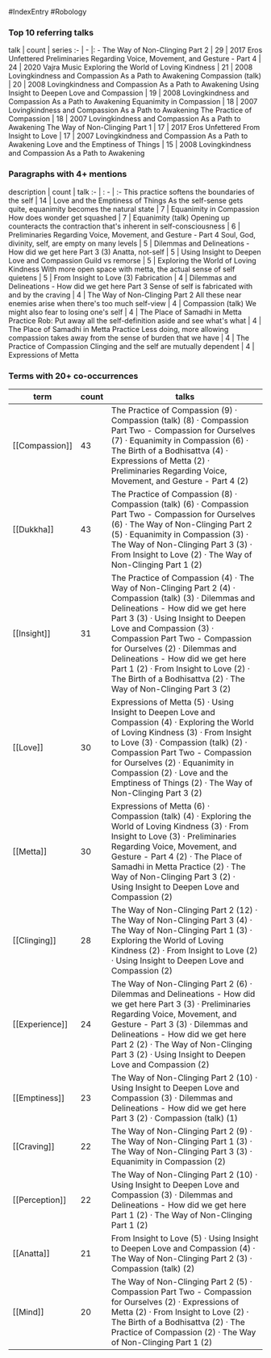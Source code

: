 #IndexEntry #Robology

### Top 10 referring talks
talk | count | series
:- | - |: -
<a data-href="The Way of Non-Clinging Part 2" class="internal-link">The Way of Non-Clinging Part 2</a> | 29 | <a data-href="2017 Eros Unfettered" class="internal-link">2017 Eros Unfettered</a>
<a data-href="Preliminaries Regarding Voice, Movement, and Gesture - Part 4" class="internal-link">Preliminaries Regarding Voice, Movement, and Gesture - Part 4</a> | 24 | <a data-href="2020 Vajra Music" class="internal-link">2020 Vajra Music</a>
<a data-href="Exploring the World of Loving Kindness" class="internal-link">Exploring the World of Loving Kindness</a> | 21 | <a data-href="2008 Lovingkindness and Compassion As a Path to Awakening" class="internal-link">2008 Lovingkindness and Compassion As a Path to Awakening</a>
<a data-href="Compassion (talk)" class="internal-link">Compassion (talk)</a> | 20 | <a data-href="2008 Lovingkindness and Compassion As a Path to Awakening" class="internal-link">2008 Lovingkindness and Compassion As a Path to Awakening</a>
<a data-href="Using Insight to Deepen Love and Compassion" class="internal-link">Using Insight to Deepen Love and Compassion</a> | 19 | <a data-href="2008 Lovingkindness and Compassion As a Path to Awakening" class="internal-link">2008 Lovingkindness and Compassion As a Path to Awakening</a>
<a data-href="Equanimity in Compassion" class="internal-link">Equanimity in Compassion</a> | 18 | <a data-href="2007 Lovingkindness and Compassion As a Path to Awakening" class="internal-link">2007 Lovingkindness and Compassion As a Path to Awakening</a>
<a data-href="The Practice of Compassion" class="internal-link">The Practice of Compassion</a> | 18 | <a data-href="2007 Lovingkindness and Compassion As a Path to Awakening" class="internal-link">2007 Lovingkindness and Compassion As a Path to Awakening</a>
<a data-href="The Way of Non-Clinging Part 1" class="internal-link">The Way of Non-Clinging Part 1</a> | 17 | <a data-href="2017 Eros Unfettered" class="internal-link">2017 Eros Unfettered</a>
<a data-href="From Insight to Love" class="internal-link">From Insight to Love</a> | 17 | <a data-href="2007 Lovingkindness and Compassion As a Path to Awakening" class="internal-link">2007 Lovingkindness and Compassion As a Path to Awakening</a>
<a data-href="Love and the Emptiness of Things" class="internal-link">Love and the Emptiness of Things</a> | 15 | <a data-href="2008 Lovingkindness and Compassion As a Path to Awakening" class="internal-link">2008 Lovingkindness and Compassion As a Path to Awakening</a>

### Paragraphs with 4+ mentions
description | count | talk
:- | : - | :-
<a aria-label-position="top" aria-label="Love and the Emptiness of Things > This practice softens the boundaries of the self" data-href="Love and the Emptiness of Things#This practice softens the boundaries of the self" class="internal-link">This practice softens the boundaries of the self</a> | 14 | <a data-href="Love and the Emptiness of Things" class="internal-link">Love and the Emptiness of Things</a>
<a aria-label-position="top" aria-label="Equanimity in Compassion > As the self-sense gets quite equanimity becomes the natural state" data-href="Equanimity in Compassion#As the self-sense gets quite equanimity becomes the natural state" class="internal-link">As the self-sense gets quite, equanimity becomes the natural state</a> | 7 | <a data-href="Equanimity in Compassion" class="internal-link">Equanimity in Compassion</a>
<a aria-label-position="top" aria-label="Equanimity (talk) > How does wonder get squashed" data-href="Equanimity (talk)#How does wonder get squashed" class="internal-link">How does wonder get squashed</a> | 7 | <a data-href="Equanimity (talk)" class="internal-link">Equanimity (talk)</a>
<a aria-label-position="top" aria-label="Preliminaries Regarding Voice, Movement, and Gesture - Part 4 > Opening up counteracts the contraction thats inherent in self-consciousness" data-href="Preliminaries Regarding Voice, Movement, and Gesture - Part 4#Opening up counteracts the contraction that's inherent in self-consciousness" class="internal-link">Opening up counteracts the contraction that&#x27;s inherent in self-consciousness</a> | 6 | <a data-href="Preliminaries Regarding Voice, Movement, and Gesture - Part 4" class="internal-link">Preliminaries Regarding Voice, Movement, and Gesture - Part 4</a>
<a aria-label-position="top" aria-label="Dilemmas and Delineations - How did we get here Part 3 > Soul God divinity self are empty on many levels" data-href="Dilemmas and Delineations - How did we get here Part 3#Soul God divinity self are empty on many levels" class="internal-link">Soul, God, divinity, self, are empty on many levels</a> | 5 | <a data-href="Dilemmas and Delineations - How did we get here Part 3" class="internal-link">Dilemmas and Delineations - How did we get here Part 3</a>
<a aria-label-position="top" aria-label="Using Insight to Deepen Love and Compassion > 3 Anatta not-self" data-href="Using Insight to Deepen Love and Compassion#3 Anatta not-self" class="internal-link">(3) Anatta, not-self</a> | 5 | <a data-href="Using Insight to Deepen Love and Compassion" class="internal-link">Using Insight to Deepen Love and Compassion</a>
<a aria-label-position="top" aria-label="Exploring the World of Loving Kindness > Guild vs remorse" data-href="Exploring the World of Loving Kindness#Guild vs remorse" class="internal-link">Guild vs remorse</a> | 5 | <a data-href="Exploring the World of Loving Kindness" class="internal-link">Exploring the World of Loving Kindness</a>
<a aria-label-position="top" aria-label="From Insight to Love > With more open space with metta the actual sense of self quietens" data-href="From Insight to Love#With more open space with metta the actual sense of self quietens" class="internal-link">With more open space with metta, the actual sense of self quietens</a> | 5 | <a data-href="From Insight to Love" class="internal-link">From Insight to Love</a>
<a aria-label-position="top" aria-label="Dilemmas and Delineations - How did we get here Part 3 > 3 Fabrication" data-href="Dilemmas and Delineations - How did we get here Part 3#3 Fabrication" class="internal-link">(3) Fabrication</a> | 4 | <a data-href="Dilemmas and Delineations - How did we get here Part 3" class="internal-link">Dilemmas and Delineations - How did we get here Part 3</a>
<a aria-label-position="top" aria-label="The Way of Non-Clinging Part 2 > Sense of self is fabricated with and by the craving" data-href="The Way of Non-Clinging Part 2#Sense of self is fabricated with and by the craving" class="internal-link">Sense of self is fabricated with and by the craving</a> | 4 | <a data-href="The Way of Non-Clinging Part 2" class="internal-link">The Way of Non-Clinging Part 2</a>
<a aria-label-position="top" aria-label="Compassion (talk) > All these near enemies arise when theres too much self-view" data-href="Compassion (talk)#All these near enemies arise when there's too much self-view" class="internal-link">All these near enemies arise when there&#x27;s too much self-view</a> | 4 | <a data-href="Compassion (talk)" class="internal-link">Compassion (talk)</a>
<a aria-label-position="top" aria-label="The Place of Samadhi in Metta Practice > We might also fear to losing ones self" data-href="The Place of Samadhi in Metta Practice#We might also fear to losing one's self" class="internal-link">We might also fear to losing one&#x27;s self</a> | 4 | <a data-href="The Place of Samadhi in Metta Practice" class="internal-link">The Place of Samadhi in Metta Practice</a>
<a aria-label-position="top" aria-label="The Place of Samadhi in Metta Practice > Rob Put away all the self-definition aside and see whats what" data-href="The Place of Samadhi in Metta Practice#Rob Put away all the self-definition aside and see what's what" class="internal-link">Rob: Put away all the self-definition aside and see what&#x27;s what</a> | 4 | <a data-href="The Place of Samadhi in Metta Practice" class="internal-link">The Place of Samadhi in Metta Practice</a>
<a aria-label-position="top" aria-label="The Practice of Compassion > Less doing more allowing compassion takes away from the sense of burden that we have" data-href="The Practice of Compassion#Less doing more allowing compassion takes away from the sense of burden that we have" class="internal-link">Less doing, more allowing compassion takes away from the sense of burden that we have</a> | 4 | <a data-href="The Practice of Compassion" class="internal-link">The Practice of Compassion</a>
<a aria-label-position="top" aria-label="Expressions of Metta > Clinging and the self are mutually dependent" data-href="Expressions of Metta#Clinging and the self are mutually dependent" class="internal-link">Clinging and the self are mutually dependent</a> | 4 | <a data-href="Expressions of Metta" class="internal-link">Expressions of Metta</a>

### Terms with 20+ co-occurrences
term | count | talks
-|-|-
[[Compassion]] | 43 | <span class="counts"><a data-href="The Practice of Compassion" class="internal-link">The Practice of Compassion</a> (9) · <a data-href="Compassion (talk)" class="internal-link">Compassion (talk)</a> (8) · <a data-href="Compassion Part Two - Compassion for Ourselves" class="internal-link">Compassion Part Two - Compassion for Ourselves</a> (7) · <a data-href="Equanimity in Compassion" class="internal-link">Equanimity in Compassion</a> (6) · <a data-href="The Birth of a Bodhisattva" class="internal-link">The Birth of a Bodhisattva</a> (4) · <a data-href="Expressions of Metta" class="internal-link">Expressions of Metta</a> (2) · <a data-href="Preliminaries Regarding Voice, Movement, and Gesture - Part 4" class="internal-link">Preliminaries Regarding Voice, Movement, and Gesture - Part 4</a> (2)</span> 
[[Dukkha]] | 43 | <span class="counts"><a data-href="The Practice of Compassion" class="internal-link">The Practice of Compassion</a> (8) · <a data-href="Compassion (talk)" class="internal-link">Compassion (talk)</a> (6) · <a data-href="Compassion Part Two - Compassion for Ourselves" class="internal-link">Compassion Part Two - Compassion for Ourselves</a> (6) · <a data-href="The Way of Non-Clinging Part 2" class="internal-link">The Way of Non-Clinging Part 2</a> (5) · <a data-href="Equanimity in Compassion" class="internal-link">Equanimity in Compassion</a> (3) · <a data-href="The Way of Non-Clinging Part 3" class="internal-link">The Way of Non-Clinging Part 3</a> (3) · <a data-href="From Insight to Love" class="internal-link">From Insight to Love</a> (2) · <a data-href="The Way of Non-Clinging Part 1" class="internal-link">The Way of Non-Clinging Part 1</a> (2)</span> 
[[Insight]] | 31 | <span class="counts"><a data-href="The Practice of Compassion" class="internal-link">The Practice of Compassion</a> (4) · <a data-href="The Way of Non-Clinging Part 2" class="internal-link">The Way of Non-Clinging Part 2</a> (4) · <a data-href="Compassion (talk)" class="internal-link">Compassion (talk)</a> (3) · <a data-href="Dilemmas and Delineations - How did we get here Part 3" class="internal-link">Dilemmas and Delineations - How did we get here Part 3</a> (3) · <a data-href="Using Insight to Deepen Love and Compassion" class="internal-link">Using Insight to Deepen Love and Compassion</a> (3) · <a data-href="Compassion Part Two - Compassion for Ourselves" class="internal-link">Compassion Part Two - Compassion for Ourselves</a> (2) · <a data-href="Dilemmas and Delineations - How did we get here Part 1" class="internal-link">Dilemmas and Delineations - How did we get here Part 1</a> (2) · <a data-href="From Insight to Love" class="internal-link">From Insight to Love</a> (2) · <a data-href="The Birth of a Bodhisattva" class="internal-link">The Birth of a Bodhisattva</a> (2) · <a data-href="The Way of Non-Clinging Part 3" class="internal-link">The Way of Non-Clinging Part 3</a> (2)</span> 
[[Love]] | 30 | <span class="counts"><a data-href="Expressions of Metta" class="internal-link">Expressions of Metta</a> (5) · <a data-href="Using Insight to Deepen Love and Compassion" class="internal-link">Using Insight to Deepen Love and Compassion</a> (4) · <a data-href="Exploring the World of Loving Kindness" class="internal-link">Exploring the World of Loving Kindness</a> (3) · <a data-href="From Insight to Love" class="internal-link">From Insight to Love</a> (3) · <a data-href="Compassion (talk)" class="internal-link">Compassion (talk)</a> (2) · <a data-href="Compassion Part Two - Compassion for Ourselves" class="internal-link">Compassion Part Two - Compassion for Ourselves</a> (2) · <a data-href="Equanimity in Compassion" class="internal-link">Equanimity in Compassion</a> (2) · <a data-href="Love and the Emptiness of Things" class="internal-link">Love and the Emptiness of Things</a> (2) · <a data-href="The Way of Non-Clinging Part 3" class="internal-link">The Way of Non-Clinging Part 3</a> (2)</span> 
[[Metta]] | 30 | <span class="counts"><a data-href="Expressions of Metta" class="internal-link">Expressions of Metta</a> (6) · <a data-href="Compassion (talk)" class="internal-link">Compassion (talk)</a> (4) · <a data-href="Exploring the World of Loving Kindness" class="internal-link">Exploring the World of Loving Kindness</a> (3) · <a data-href="From Insight to Love" class="internal-link">From Insight to Love</a> (3) · <a data-href="Preliminaries Regarding Voice, Movement, and Gesture - Part 4" class="internal-link">Preliminaries Regarding Voice, Movement, and Gesture - Part 4</a> (2) · <a data-href="The Place of Samadhi in Metta Practice" class="internal-link">The Place of Samadhi in Metta Practice</a> (2) · <a data-href="The Way of Non-Clinging Part 3" class="internal-link">The Way of Non-Clinging Part 3</a> (2) · <a data-href="Using Insight to Deepen Love and Compassion" class="internal-link">Using Insight to Deepen Love and Compassion</a> (2)</span> 
[[Clinging]] | 28 | <span class="counts"><a data-href="The Way of Non-Clinging Part 2" class="internal-link">The Way of Non-Clinging Part 2</a> (12) · <a data-href="The Way of Non-Clinging Part 3" class="internal-link">The Way of Non-Clinging Part 3</a> (4) · <a data-href="The Way of Non-Clinging Part 1" class="internal-link">The Way of Non-Clinging Part 1</a> (3) · <a data-href="Exploring the World of Loving Kindness" class="internal-link">Exploring the World of Loving Kindness</a> (2) · <a data-href="From Insight to Love" class="internal-link">From Insight to Love</a> (2) · <a data-href="Using Insight to Deepen Love and Compassion" class="internal-link">Using Insight to Deepen Love and Compassion</a> (2)</span> 
[[Experience]] | 24 | <span class="counts"><a data-href="The Way of Non-Clinging Part 2" class="internal-link">The Way of Non-Clinging Part 2</a> (6) · <a data-href="Dilemmas and Delineations - How did we get here Part 3" class="internal-link">Dilemmas and Delineations - How did we get here Part 3</a> (3) · <a data-href="Preliminaries Regarding Voice, Movement, and Gesture - Part 3" class="internal-link">Preliminaries Regarding Voice, Movement, and Gesture - Part 3</a> (3) · <a data-href="Dilemmas and Delineations - How did we get here Part 2" class="internal-link">Dilemmas and Delineations - How did we get here Part 2</a> (2) · <a data-href="The Way of Non-Clinging Part 3" class="internal-link">The Way of Non-Clinging Part 3</a> (2) · <a data-href="Using Insight to Deepen Love and Compassion" class="internal-link">Using Insight to Deepen Love and Compassion</a> (2)</span> 
[[Emptiness]] | 23 | <span class="counts"><a data-href="The Way of Non-Clinging Part 2" class="internal-link">The Way of Non-Clinging Part 2</a> (10) · <a data-href="Using Insight to Deepen Love and Compassion" class="internal-link">Using Insight to Deepen Love and Compassion</a> (3) · <a data-href="Dilemmas and Delineations - How did we get here Part 3" class="internal-link">Dilemmas and Delineations - How did we get here Part 3</a> (2) · <a data-href="Compassion (talk)" class="internal-link">Compassion (talk)</a> (1)</span> 
[[Craving]] | 22 | <span class="counts"><a data-href="The Way of Non-Clinging Part 2" class="internal-link">The Way of Non-Clinging Part 2</a> (9) · <a data-href="The Way of Non-Clinging Part 1" class="internal-link">The Way of Non-Clinging Part 1</a> (3) · <a data-href="The Way of Non-Clinging Part 3" class="internal-link">The Way of Non-Clinging Part 3</a> (3) · <a data-href="Equanimity in Compassion" class="internal-link">Equanimity in Compassion</a> (2)</span> 
[[Perception]] | 22 | <span class="counts"><a data-href="The Way of Non-Clinging Part 2" class="internal-link">The Way of Non-Clinging Part 2</a> (10) · <a data-href="Using Insight to Deepen Love and Compassion" class="internal-link">Using Insight to Deepen Love and Compassion</a> (3) · <a data-href="Dilemmas and Delineations - How did we get here Part 1" class="internal-link">Dilemmas and Delineations - How did we get here Part 1</a> (2) · <a data-href="The Way of Non-Clinging Part 1" class="internal-link">The Way of Non-Clinging Part 1</a> (2)</span> 
[[Anatta]] | 21 | <span class="counts"><a data-href="From Insight to Love" class="internal-link">From Insight to Love</a> (5) · <a data-href="Using Insight to Deepen Love and Compassion" class="internal-link">Using Insight to Deepen Love and Compassion</a> (4) · <a data-href="The Way of Non-Clinging Part 2" class="internal-link">The Way of Non-Clinging Part 2</a> (3) · <a data-href="Compassion (talk)" class="internal-link">Compassion (talk)</a> (2)</span> 
[[Mind]] | 20 | <span class="counts"><a data-href="The Way of Non-Clinging Part 2" class="internal-link">The Way of Non-Clinging Part 2</a> (5) · <a data-href="Compassion Part Two - Compassion for Ourselves" class="internal-link">Compassion Part Two - Compassion for Ourselves</a> (2) · <a data-href="Expressions of Metta" class="internal-link">Expressions of Metta</a> (2) · <a data-href="From Insight to Love" class="internal-link">From Insight to Love</a> (2) · <a data-href="The Birth of a Bodhisattva" class="internal-link">The Birth of a Bodhisattva</a> (2) · <a data-href="The Practice of Compassion" class="internal-link">The Practice of Compassion</a> (2) · <a data-href="The Way of Non-Clinging Part 1" class="internal-link">The Way of Non-Clinging Part 1</a> (2)</span> 

